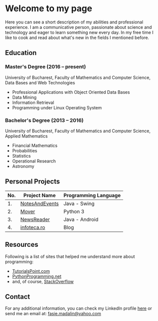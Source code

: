 # Welcome to my page

Here you can see a short description of my abilities and professional experience. I am a communicative person, passionate about science and technology and eager to learn something new every day. In my free time I like to cook and read about what's new in the fields I mentioned before.


## Education

### Master's Degree (2016 – present)
University of Bucharest, Faculty of Mathematics and Computer Science, Data Bases and Web Technologies
- Professional Applications with Object Oriented Data Bases
- Data Mining
- Information Retrieval
- Programming under Linux Operating System

### Bachelor's Degree (2013 – 2016)
University of Bucharest, Faculty of Mathematics and Computer Science, Applied Mathematics
- Financial Mathematics
- Probabilities
- Statistics
- Operational Research
- Astronomy

## Personal Projects

No. | Project Name | Programming Language
--- | ------------ | --------------------
1.  | [NotesAndEvents](https://github.com/madalinfasie/NotesAndEvents.git) | Java - Swing
2.  | [Mover](https://github.com/madalinfasie/Mover.git) | Python 3
3.  | [NewsReader](https://github.com/madalinfasie/NewsReader) | Java - Android
4.  | [infoteca.ro](https://infotecaro.wordpress.com/) | Blog

## Resources

Following is a list of sites that helped me understand more about programming:
- [TutorialsPoint.com](https://www.tutorialspoint.com/)
- [PythonProgramming.net](https://pythonprogramming.net/)
- and, of course, [StackOverflow](http://stackoverflow.com/)

## Contact

For any additional information, you can check my LinkedIn profile [here](https://www.linkedin.com/in/madaliniliefasie/) or send me an email at: fasie.madalin@yahoo.com
